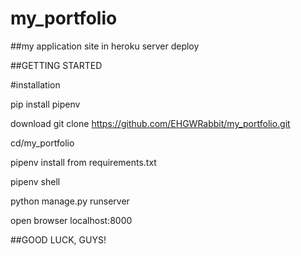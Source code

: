 # my_portfolio


##my application site in heroku server deploy 

##GETTING STARTED 


#installation 

pip install pipenv

download git clone https://github.com/EHGWRabbit/my_portfolio.git

cd/my_portfolio

pipenv install from requirements.txt

pipenv shell 

python manage.py runserver

open browser localhost:8000

##GOOD LUCK, GUYS!


